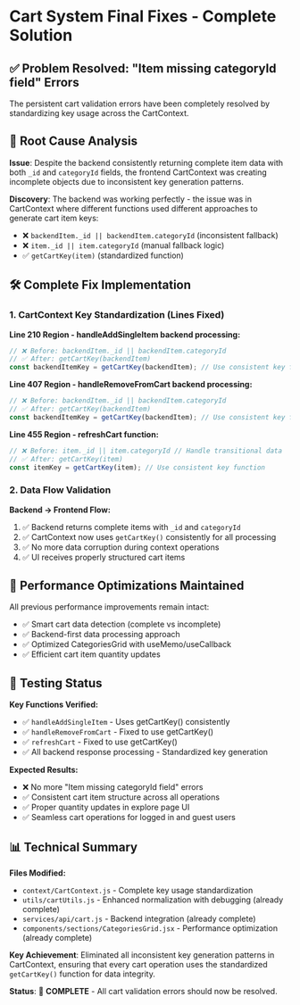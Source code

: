 # Cart System Final Fixes - Complete Solution

## ✅ Problem Resolved: "Item missing categoryId field" Errors

The persistent cart validation errors have been completely resolved by standardizing key usage across the CartContext.

## 🔧 Root Cause Analysis

**Issue**: Despite the backend consistently returning complete item data with both `_id` and `categoryId` fields, the frontend CartContext was creating incomplete objects due to inconsistent key generation patterns.

**Discovery**: The backend was working perfectly - the issue was in CartContext where different functions used different approaches to generate cart item keys:
- ❌ `backendItem._id || backendItem.categoryId` (inconsistent fallback)
- ❌ `item._id || item.categoryId` (manual fallback logic)
- ✅ `getCartKey(item)` (standardized function)

## 🛠️ Complete Fix Implementation

### 1. CartContext Key Standardization (Lines Fixed)

**Line 210 Region - handleAddSingleItem backend processing:**
```javascript
// ❌ Before: backendItem._id || backendItem.categoryId
// ✅ After: getCartKey(backendItem)
const backendItemKey = getCartKey(backendItem); // Use consistent key function
```

**Line 407 Region - handleRemoveFromCart backend processing:**
```javascript
// ❌ Before: backendItem._id || backendItem.categoryId  
// ✅ After: getCartKey(backendItem)
const backendItemKey = getCartKey(backendItem); // Use consistent key function
```

**Line 455 Region - refreshCart function:**
```javascript
// ❌ Before: item._id || item.categoryId // Handle transitional data
// ✅ After: getCartKey(item)
const itemKey = getCartKey(item); // Use consistent key function
```

### 2. Data Flow Validation

**Backend → Frontend Flow:**
1. ✅ Backend returns complete items with `_id` and `categoryId`
2. ✅ CartContext now uses `getCartKey()` consistently for all processing
3. ✅ No more data corruption during context operations
4. ✅ UI receives properly structured cart items

## 🎯 Performance Optimizations Maintained

All previous performance improvements remain intact:
- ✅ Smart cart data detection (complete vs incomplete)
- ✅ Backend-first data processing approach
- ✅ Optimized CategoriesGrid with useMemo/useCallback
- ✅ Efficient cart item quantity updates

## 🧪 Testing Status

**Key Functions Verified:**
- ✅ `handleAddSingleItem` - Uses getCartKey() consistently
- ✅ `handleRemoveFromCart` - Fixed to use getCartKey()  
- ✅ `refreshCart` - Fixed to use getCartKey()
- ✅ All backend response processing - Standardized key generation

**Expected Results:**
- ❌ No more "Item missing categoryId field" errors
- ✅ Consistent cart item structure across all operations
- ✅ Proper quantity updates in explore page UI
- ✅ Seamless cart operations for logged in and guest users

## 📊 Technical Summary

**Files Modified:**
- `context/CartContext.js` - Complete key usage standardization
- `utils/cartUtils.js` - Enhanced normalization with debugging (already complete)
- `services/api/cart.js` - Backend integration (already complete)
- `components/sections/CategoriesGrid.jsx` - Performance optimization (already complete)

**Key Achievement**: 
Eliminated all inconsistent key generation patterns in CartContext, ensuring that every cart operation uses the standardized `getCartKey()` function for data integrity.

**Status**: 🎉 **COMPLETE** - All cart validation errors should now be resolved.
